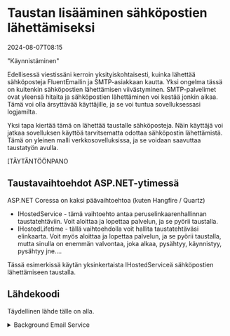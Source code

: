 # Taustan lisääminen sähköpostien lähettämiseksi

<!--category-- ASP.NET -->
<datetime class="hidden">2024-08-07T08:15</datetime>

"Käynnistäminen"

Edellisessä viestissäni kerroin yksityiskohtaisesti, kuinka lähettää sähköposteja FluentEmailin ja SMTP-asiakkaan kautta. Yksi ongelma tässä on kuitenkin sähköpostien lähettämisen viivästyminen. SMTP-palvelimet ovat yleensä hitaita ja sähköpostien lähettäminen voi kestää jonkin aikaa. Tämä voi olla ärsyttävää käyttäjille, ja se voi tuntua sovelluksessasi logjamilta.

Yksi tapa kiertää tämä on lähettää taustalle sähköposteja. Näin käyttäjä voi jatkaa sovelluksen käyttöä tarvitsematta odottaa sähköpostin lähettämistä. Tämä on yleinen malli verkkosovelluksissa, ja se voidaan saavuttaa taustatyön avulla.

[TÄYTÄNTÖÖNPANO

## Taustavaihtoehdot ASP.NET-ytimessä

ASP.NET Coressa on kaksi päävaihtoehtoa (kuten Hangfire / Quartz)

- IHostedService - tämä vaihtoehto antaa peruselinkaarenhallinnan taustatehtäviin. Voit aloittaa ja lopettaa palvelun, ja se pyörii taustalla.
- IHostedLifetime - tällä vaihtoehdolla voit hallita taustatehtäväsi elinkaarta. Voit myös aloittaa ja lopettaa palvelun, ja se pyörii taustalla, mutta sinulla on enemmän valvontaa, joka alkaa, pysähtyy, käynnistyy, pysähtyy jne....

Tässä esimerkissä käytän yksinkertaista IHostedServiceä sähköpostien lähettämiseen taustalla.

## Lähdekoodi

Täydellinen lähde tälle on alla.

<details>
<summary>Background Email Service</summary>
```csharp
using System.Threading.Tasks.Dataflow;
using Mostlylucid.Email.Models;

namespace Mostlylucid.Email
{
    public class EmailSenderHostedService(EmailService emailService, ILogger<EmailSenderHostedService> logger)
        : IHostedService, IDisposable
    {
        private readonly BufferBlock<BaseEmailModel> _mailMessages = new();
        private Task _sendTask = Task.CompletedTask;
        private CancellationTokenSource cancellationTokenSource = new();

        public async Task SendEmailAsync(BaseEmailModel message)
        {
            await _mailMessages.SendAsync(message);
        }

        public Task StartAsync(CancellationToken cancellationToken)
        {
            logger.LogInformation("Starting background e-mail delivery");
            // Start the background task
            _sendTask = DeliverAsync(cancellationTokenSource.Token);
            return Task.CompletedTask;
        }

        public async Task StopAsync(CancellationToken cancellationToken)
        {
            logger.LogInformation("Stopping background e-mail delivery");

            // Cancel the token to signal the background task to stop
            await cancellationTokenSource.CancelAsync();

            // Wait until the background task completes or the cancellation token triggers
            await Task.WhenAny(_sendTask, Task.Delay(Timeout.Infinite, cancellationToken));
        }

        private async Task DeliverAsync(CancellationToken token)
        {
            logger.LogInformation("E-mail background delivery started");

            while (!token.IsCancellationRequested)
            {
                BaseEmailModel? message = null;
                try
                {if(_mailMessages.Count == 0) continue;
                    message = await _mailMessages.ReceiveAsync(token);
                    switch (message)
                    {
                        case ContactEmailModel contactEmailModel:
                            await emailService.SendContactEmail(contactEmailModel);
                            break;
                        case CommentEmailModel commentEmailModel:
                            await emailService.SendCommentEmail(commentEmailModel);
                            break;
                    }
                    logger.LogInformation("Email from {SenderEmail} sent", message.SenderEmail);
                }
                catch (OperationCanceledException)
                {
                    break;
                }
                catch (Exception exc)
                {
                    logger.LogError(exc, "Couldn't send an e-mail from {SenderEmail}", message?.SenderEmail);
                    await Task.Delay(1000, token); // Delay and respect the cancellation token
                    if (message != null)
                    {
                        await _mailMessages.SendAsync(message, token);
                    }
                }
            }

            logger.LogInformation("E-mail background delivery stopped");
        }

        public void Dispose()
        {
            cancellationTokenSource.Cancel();
            cancellationTokenSource.Dispose();
        }
    }
}
```

</details>
Tässä näet, että hoidamme palvelun alun ja perustamme uuden BufferBlockin pitämään sähköpostit.

```csharp
public class EmailSenderHostedService(EmailService emailService, ILogger<EmailSenderHostedService> logger)
        : IHostedService, IDisposable
    {
        private readonly BufferBlock<BaseEmailModel> _mailMessages = new();
        private Task _sendTask = Task.CompletedTask;
        private CancellationTokenSource cancellationTokenSource = new();
```

Perustimme myös uuden tehtävän, jolla toimitamme sähköpostit taustalla.
ja PeruutusTokenLähde peruuttaa tehtävän sulavasti, kun haluamme lopettaa palvelun.

Aloitamme sen jälkeen StartAsyncillä HostedService -palvelun ja lähetämme sähköpostia muille palveluille.

```csharp
 public async Task SendEmailAsync(BaseEmailModel message)
        {
            await _mailMessages.SendAsync(message);
        }

        public Task StartAsync(CancellationToken cancellationToken)
        {
            logger.LogInformation("Starting background e-mail delivery");
            // Start the background task
            _sendTask = DeliverAsync(cancellationTokenSource.Token);
            return Task.CompletedTask;
        }
```

Setup-kurssilla meidän täytyy nyt rekisteröidä palvelu DI-konttiin ja aloittaa HostedService

```csharp
       services.AddSingleton<EmailSenderHostedService>();
        services.AddHostedService(provider => provider.GetRequiredService<EmailSenderHostedService>());
```

Nyt voimme lähettää sähköpostia taustalla soittamalla SenderEmailAsync -menetelmään sähköpostitseSenderSenderHostedService -palvelussa.
Esimerkiksi yhteydenottolomaketta varten teemme näin.

```csharp
            var contactModel = new ContactEmailModel()
            {
                SenderEmail = user.email,
                SenderName =user.name,
                Comment = commentHtml,
            };
            await sender.SendEmailAsync(contactModel);
```

Yllä olevassa koodissa tämä lisää tämän viestin `BufferBlock<BaseEmailModel>` _Postiviestit ja taustatehtävä poimivat sen ja lähettävät sähköpostin.

```csharp
   private async Task DeliverAsync(CancellationToken token)
        {
          ...

            while (!token.IsCancellationRequested)
            {
                BaseEmailModel? message = null;
                try
                {if(_mailMessages.Count == 0) continue;
                    message = await _mailMessages.ReceiveAsync(token);
                    switch (message)
                    {
                        case ContactEmailModel contactEmailModel:
                            await emailService.SendContactEmail(contactEmailModel);
                            break;
                        case CommentEmailModel commentEmailModel:
                            await emailService.SendCommentEmail(commentEmailModel);
                            break;
                    }
                    logger.LogInformation("Email from {SenderEmail} sent", message.SenderEmail);
           ...
            }

            logger.LogInformation("E-mail background delivery stopped");
        }
```

Tämä sitten silmukka kunnes lopetamme palvelun ja jatkamme BufferBlockin seuraamista uusien sähköpostien lähettämiseksi.